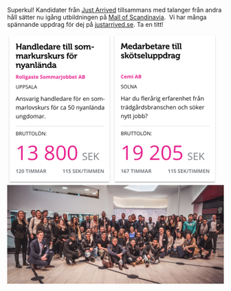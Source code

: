 Superkul! Kandidater från [Just Arrived](https://justarrived.se/?utm_source=justarrived_blog&utm_medium=website) tillsammans med talanger från andra håll sätter nu igång utbildningen på [Mall of Scandinavia](http://mallofscandinavia.se/sv).  Vi har många spännande uppdrag för dej på [justarrived.se](https://justarrived.se/?utm_source=justarrived_blog&utm_medium=website). Ta en titt!

<img style="display:inline-block; max-width: 48%" src="/assets/images/blog/mall-of-scandinavia/handledare.png" alt="Handledare">
<img style="display:inline-block; max-width: 48%" src="/assets/images/blog/mall-of-scandinavia/medarbetare.png" alt="Kollega">

<img src="/assets/images/blog/mall-of-scandinavia/candidates.jpg" alt="Mall of Scandinavia kandidater (många av dem levererade av Just Arrived)">
